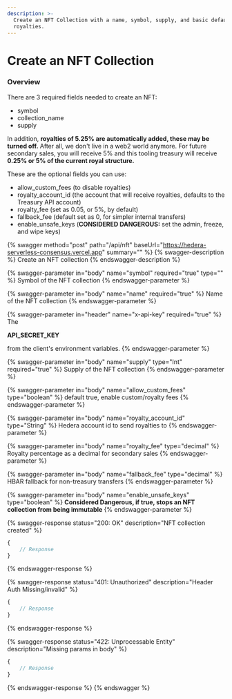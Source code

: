 ```yaml
---
description: >-
  Create an NFT Collection with a name, symbol, supply, and basic default
  royalties.
---
```


# Create an NFT Collection

### Overview

There are 3 required fields needed to create an NFT:

* symbol
* collection\_name
* supply

In addition, **royalties of 5.25% are automatically added, these may be turned off.** After all, we don't live in a web2 world anymore. For future secondary sales, you will receive 5% and this tooling treasury will receive **0.25% or 5% of the current royal structure.**

These are the optional fields you can use:

* allow\_custom\_fees (to disable royalties)
* royalty\_account\_id (the account that will receive royalties, defaults to the Treasury API account)
* royalty\_fee (set as 0.05, or 5%, by default)
* fallback\_fee (default set as 0, for simpler internal transfers)
* enable\_unsafe\_keys (**CONSIDERED DANGEROUS:** set the admin, freeze, and wipe keys)

{% swagger method="post" path="/api/nft" baseUrl="https://hedera-serverless-consensus.vercel.app" summary="" %}
{% swagger-description %}
Create an NFT collection
{% endswagger-description %}

{% swagger-parameter in="body" name="symbol" required="true" type="" %}
Symbol of the NFT collection
{% endswagger-parameter %}

{% swagger-parameter in="body" name="name" required="true" %}
Name of the NFT collection
{% endswagger-parameter %}

{% swagger-parameter in="header" name="x-api-key" required="true" %}
The 

**API_SECRET_KEY**

 from the client's environment variables.
{% endswagger-parameter %}

{% swagger-parameter in="body" name="supply" type="Int" required="true" %}
Supply of the NFT collection
{% endswagger-parameter %}

{% swagger-parameter in="body" name="allow_custom_fees" type="boolean" %}
default true, enable custom/royalty fees
{% endswagger-parameter %}

{% swagger-parameter in="body" name="royalty_account_id" type="String" %}
Hedera account id to send royalties to 
{% endswagger-parameter %}

{% swagger-parameter in="body" name="royalty_fee" type="decimal" %}
Royalty percentage as a decimal for secondary sales
{% endswagger-parameter %}

{% swagger-parameter in="body" name="fallback_fee" type="decimal" %}
HBAR fallback for non-treasury transfers
{% endswagger-parameter %}

{% swagger-parameter in="body" name="enable_unsafe_keys" type="boolean" %}
**Considered Dangerous, if true, stops an NFT collection from being immutable**
{% endswagger-parameter %}

{% swagger-response status="200: OK" description="NFT collection created" %}
```javascript
{
    // Response
}
```
{% endswagger-response %}

{% swagger-response status="401: Unauthorized" description="Header Auth Missing/invalid" %}
```javascript
{
    // Response
}
```
{% endswagger-response %}

{% swagger-response status="422: Unprocessable Entity" description="Missing params in body" %}
```javascript
{
    // Response
}
```
{% endswagger-response %}
{% endswagger %}

